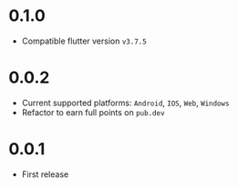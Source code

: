 # 0.1.0

- Compatible flutter version `v3.7.5`

# 0.0.2

- Current supported platforms: `Android`, `IOS`, `Web`, `Windows`
- Refactor to earn full points on `pub.dev`

# 0.0.1

- First release